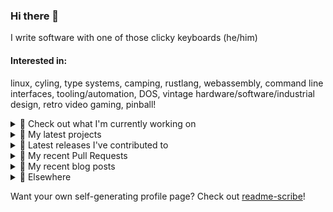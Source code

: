 ### Hi there 👋

I write software with one of those clicky keyboards (he/him)

#### Interested in:
linux, cyling, type systems, camping, rustlang, webassembly, command line interfaces, tooling/automation, DOS, vintage hardware/software/industrial design, retro video gaming, pinball!

<details><summary>👀 Check out what I'm currently working on</summary><br />

- [MetaMask/action-publish-release](https://github.com/MetaMask/action-publish-release) -  (6 days ago)
- [MetaMask/snaps-skunkworks](https://github.com/MetaMask/snaps-skunkworks) - Monorepo for Snaps dependencies. (6 days ago)
- [MetaMask/smart-transactions-controller](https://github.com/MetaMask/smart-transactions-controller) -  (1 week ago)
- [MetaMask/controllers](https://github.com/MetaMask/controllers) - Collection of platform-agnostic modules for creating secure data models for cryptocurrency wallets (1 week ago)
- [MetaMask/action-is-release](https://github.com/MetaMask/action-is-release) -  (1 week ago)
</details>

<details><summary>🌱 My latest projects</summary><br />

- [rickycodes/kitties](https://github.com/rickycodes/kitties) - micro site to browse CryptoKitties
- [rickycodes/pve-no-subscription](https://github.com/rickycodes/pve-no-subscription) - Proxmox VE No-Subscription Removal
- [rickycodes/ftse-rs](https://github.com/rickycodes/ftse-rs) - scrape and filter hl.co.uk market summaries
- [rickycodes/card](https://github.com/rickycodes/card) - npx business card built with rust targeting wasm
- [rickycodes/dat-proxy-browser](https://github.com/rickycodes/dat-proxy-browser) - Rough sketch of a decentralised (supporting DAT) mobile web browser built with react-native
</details>

<details><summary>🔭 Latest releases I've contributed to</summary><br />

- [MetaMask/metamask-mobile](https://github.com/MetaMask/metamask-mobile) ([v5.5.0](https://github.com/MetaMask/metamask-mobile/releases/tag/v5.5.0), today) - Mobile web browser providing access to websites that use the Ethereum blockchain
- [MetaMask/metamask-extension](https://github.com/MetaMask/metamask-extension) ([v10.18.2](https://github.com/MetaMask/metamask-extension/releases/tag/v10.18.2), 5 days ago) - :globe_with_meridians: :electric_plug: The MetaMask browser extension enables browsing Ethereum blockchain enabled websites
- [MetaMask/controllers](https://github.com/MetaMask/controllers) ([v30.2.0](https://github.com/MetaMask/controllers/releases/tag/v30.2.0), 1 week ago) - Collection of platform-agnostic modules for creating secure data models for cryptocurrency wallets
- [MetaMask/snaps-skunkworks](https://github.com/MetaMask/snaps-skunkworks) ([v0.18.1](https://github.com/MetaMask/snaps-skunkworks/releases/tag/v0.18.1), 3 weeks ago) - Monorepo for Snaps dependencies.
- [MetaMask/smart-transactions-controller](https://github.com/MetaMask/smart-transactions-controller) ([v2.3.0](https://github.com/MetaMask/smart-transactions-controller/releases/tag/v2.3.0), 3 weeks ago) - 
</details>

<details><summary>🔨 My recent Pull Requests</summary><br />

- [Add release workflows](https://github.com/MetaMask/noble-secp256k1-compat-wrapper/pull/1) on [MetaMask/noble-secp256k1-compat-wrapper](https://github.com/MetaMask/noble-secp256k1-compat-wrapper) (6 days ago)
- [Add release workflows](https://github.com/MetaMask/contract-metadata/pull/1071) on [MetaMask/contract-metadata](https://github.com/MetaMask/contract-metadata) (6 days ago)
- [use `MetaMask/action-is-release@v1.0`](https://github.com/MetaMask/smart-transactions-controller/pull/88) on [MetaMask/smart-transactions-controller](https://github.com/MetaMask/smart-transactions-controller) (1 week ago)
- [use `MetaMask/action-is-release@v1.0`](https://github.com/MetaMask/snaps-skunkworks/pull/664) on [MetaMask/snaps-skunkworks](https://github.com/MetaMask/snaps-skunkworks) (1 week ago)
- [use `MetaMask/action-is-release@v1.0`](https://github.com/MetaMask/controllers/pull/883) on [MetaMask/controllers](https://github.com/MetaMask/controllers) (1 week ago)
</details>

<details><summary>📜 My recent blog posts</summary><br />

- [Publishing my Website to the peer-to-peer Web](//ricky.codes/blog/posts/publishing-to-the-peer-to-peer-web/) (3 years ago)
</details>

<details><summary>🔗 Elsewhere</summary><br />

- Web: https://ricky.codes
- Twitter: https://twitter.com/rickycodes
- Blog: https://ricky.codes/blog
</details>

Want your own self-generating profile page? Check out [readme-scribe](https://github.com/muesli/readme-scribe)!

